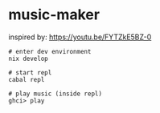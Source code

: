 # music-maker

inspired by: https://youtu.be/FYTZkE5BZ-0


```
# enter dev environment
nix develop

# start repl
cabal repl

# play music (inside repl)
ghci> play
```